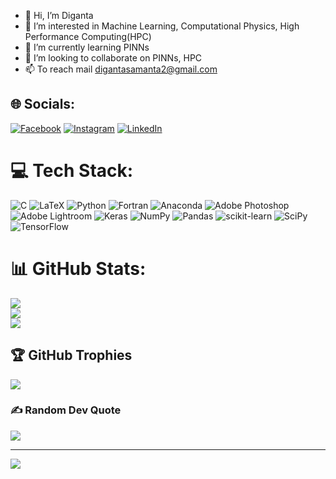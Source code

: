 - 👋 Hi, I’m Diganta
- 👀 I’m interested in Machine Learning, Computational Physics, High Performance Computing(HPC)
- 🌱 I’m currently learning PINNs 
- 💞️ I’m looking to collaborate on PINNs, HPC
- 📫 To reach mail digantasamanta2@gmail.com

<!---
Diganta5/Diganta5 is a ✨ special ✨ repository because its `README.md` (this file) appears on your GitHub profile.
You can click the Preview link to take a look at your changes.
--->

## 🌐 Socials:
[![Facebook](https://img.shields.io/badge/Facebook-%231877F2.svg?logo=Facebook&logoColor=white)](https://facebook.com/digantasamanta.rahul) [![Instagram](https://img.shields.io/badge/Instagram-%23E4405F.svg?logo=Instagram&logoColor=white)](https://instagram.com/digan._ta) [![LinkedIn](https://img.shields.io/badge/LinkedIn-%230077B5.svg?logo=linkedin&logoColor=white)](https://linkedin.com/in/diganta-samanta-489962238) 

# 💻 Tech Stack:
![C](https://img.shields.io/badge/c-%2300599C.svg?style=for-the-badge&logo=c&logoColor=white) ![LaTeX](https://img.shields.io/badge/latex-%23008080.svg?style=for-the-badge&logo=latex&logoColor=white) ![Python](https://img.shields.io/badge/python-3670A0?style=for-the-badge&logo=python&logoColor=ffdd54) ![Fortran](https://img.shields.io/badge/Fortran-%23734F96.svg?style=for-the-badge&logo=fortran&logoColor=white) ![Anaconda](https://img.shields.io/badge/Anaconda-%2344A833.svg?style=for-the-badge&logo=anaconda&logoColor=white) ![Adobe Photoshop](https://img.shields.io/badge/adobephotoshop-%2331A8FF.svg?style=for-the-badge&logo=adobephotoshop&logoColor=white) ![Adobe Lightroom](https://img.shields.io/badge/Adobe%20Lightroom-31A8FF.svg?style=for-the-badge&logo=Adobe%20Lightroom&logoColor=white) ![Keras](https://img.shields.io/badge/Keras-%23D00000.svg?style=for-the-badge&logo=Keras&logoColor=white) ![NumPy](https://img.shields.io/badge/numpy-%23013243.svg?style=for-the-badge&logo=numpy&logoColor=white) ![Pandas](https://img.shields.io/badge/pandas-%23150458.svg?style=for-the-badge&logo=pandas&logoColor=white) ![scikit-learn](https://img.shields.io/badge/scikit--learn-%23F7931E.svg?style=for-the-badge&logo=scikit-learn&logoColor=white) ![SciPy](https://img.shields.io/badge/SciPy-%230C55A5.svg?style=for-the-badge&logo=scipy&logoColor=%white) ![TensorFlow](https://img.shields.io/badge/TensorFlow-%23FF6F00.svg?style=for-the-badge&logo=TensorFlow&logoColor=white)
# 📊 GitHub Stats:
![](https://github-readme-stats.vercel.app/api?username=Diganta5&theme=dark&hide_border=false&include_all_commits=false&count_private=false)<br/>
![](https://github-readme-streak-stats.herokuapp.com/?user=Diganta5&theme=dark&hide_border=false)<br/>
![](https://github-readme-stats.vercel.app/api/top-langs/?username=Diganta5&theme=dark&hide_border=false&include_all_commits=false&count_private=false&layout=compact)

## 🏆 GitHub Trophies
![](https://github-profile-trophy.vercel.app/?username=Diganta5&theme=radical&no-frame=false&no-bg=true&margin-w=4)

### ✍️ Random Dev Quote
![](https://quotes-github-readme.vercel.app/api?type=horizontal&theme=radical)

---
[![](https://visitcount.itsvg.in/api?id=Diganta5&icon=0&color=0)](https://visitcount.itsvg.in)

<!-- Proudly created with GPRM ( https://gprm.itsvg.in ) -->
